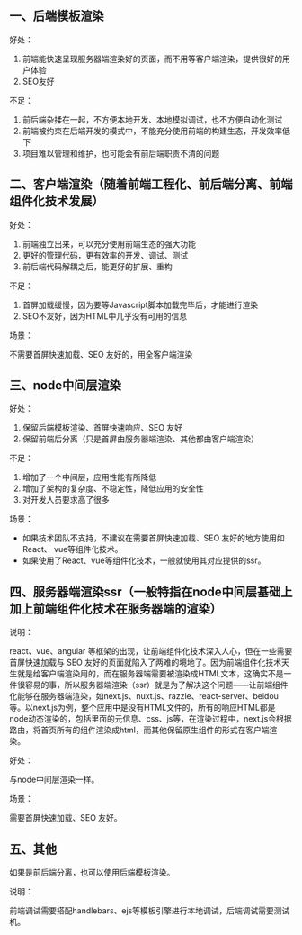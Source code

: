 
## 一、后端模板渲染

好处：

1. 前端能快速呈现服务器端渲染好的页面，而不用等客户端渲染，提供很好的用户体验
2. SEO友好

不足：

1. 前后端杂揉在一起，不方便本地开发、本地模拟调试，也不方便自动化测试
2. 前端被约束在后端开发的模式中，不能充分使用前端的构建生态，开发效率低下
3. 项目难以管理和维护，也可能会有前后端职责不清的问题



## 二、客户端渲染（随着前端工程化、前后端分离、前端组件化技术发展）

好处：

1. 前端独立出来，可以充分使用前端生态的强大功能
2. 更好的管理代码，更有效率的开发、调试、测试
3. 前后端代码解耦之后，能更好的扩展、重构

不足：

1. 首屏加载缓慢，因为要等Javascript脚本加载完毕后，才能进行渲染
2. SEO不友好，因为HTML中几乎没有可用的信息

场景：

不需要首屏快速加载、SEO 友好的，用全客户端渲染



## 三、node中间层渲染

好处：

1. 保留后端模板渲染、首屏快速响应、SEO 友好
2. 保留前端后分离（只是首屏由服务器端渲染、其他都由客户端渲染）

不足：

1. 增加了一个中间层，应用性能有所降低
2. 增加了架构的复杂度、不稳定性，降低应用的安全性
3. 对开发人员要求高了很多

场景：

- 如果技术团队不支持，不建议在需要首屏快速加载、SEO 友好的地方使用如 React、 vue等组件化技术。
- 如果使用了React、vue等组件化技术，一般就使用其对应提供的ssr。



## 四、服务器端渲染ssr（一般特指在node中间层基础上加上前端组件化技术在服务器端的渲染）

说明：

react、vue、angular 等框架的出现，让前端组件化技术深入人心，但在一些需要首屏快速加载与 SEO 友好的页面就陷入了两难的境地了。因为前端组件化技术天生就是给客户端渲染用的，而在服务器端需要被渲染成HTML文本，这确实不是一件很容易的事，所以服务器端渲染（ssr）就是为了解决这个问题——让前端组件化能够在服务器端渲染，如next.js、nuxt.js、razzle、react-server、beidou等。以next.js为例，整个应用中是没有HTML文件的，所有的响应HTML都是node动态渲染的，包括里面的元信息、css、js等，在渲染过程中，next.js会根据路由，将首页所有的组件渲染成html，而其他保留原生组件的形式在客户端渲染。

好处：

与node中间层渲染一样。

场景：

需要首屏快速加载、SEO 友好。



## 五、其他

如果是前后端分离，也可以使用后端模板渲染。

说明：

前端调试需要搭配handlebars、ejs等模板引擎进行本地调试，后端调试需要测试机。
